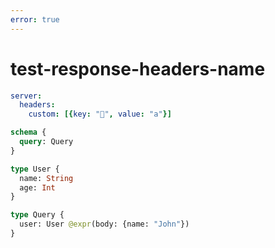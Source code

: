 ```yaml
---
error: true
---
```


# test-response-headers-name

```yaml @config
server:
  headers:
    custom: [{key: "🤣", value: "a"}]
```

```graphql @schema
schema {
  query: Query
}

type User {
  name: String
  age: Int
}

type Query {
  user: User @expr(body: {name: "John"})
}
```
